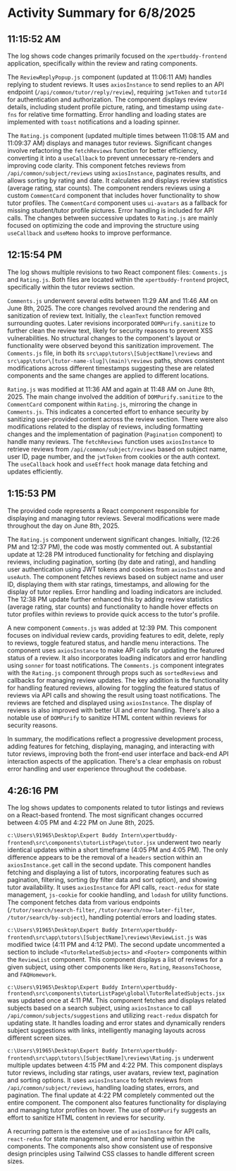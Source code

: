 # Activity Summary for 6/8/2025

## 11:15:52 AM
The log shows code changes primarily focused on the `xpertbuddy-frontend` application, specifically within the review and rating components.

The `ReviewReplyPopup.js` component (updated at 11:06:11 AM) handles replying to student reviews.  It uses `axiosInstance` to send replies to an API endpoint (`/api/common/tutor/reply/review`), requiring `jwtToken` and `tutorId` for authentication and authorization. The component displays review details, including student profile picture, rating, and timestamp using `date-fns` for relative time formatting.  Error handling and loading states are implemented with `toast` notifications and a loading spinner.

The `Rating.js` component (updated multiple times between 11:08:15 AM and 11:09:37 AM) displays and manages tutor reviews.  Significant changes involve refactoring the `fetchReviews` function for better efficiency, converting it into a `useCallback` to prevent unnecessary re-renders and improving code clarity. This component fetches reviews from `/api/common/subject/reviews` using `axiosInstance`,  paginates results, and allows sorting by rating and date. It calculates and displays review statistics (average rating, star counts).  The component renders reviews using a custom `CommentCard` component that includes hover functionality to show tutor profiles.  The `CommentCard` component uses `ui-avatars` as a fallback for missing student/tutor profile pictures.  Error handling is included for API calls. The changes between successive updates to `Rating.js` are mainly focused on optimizing the code and improving the structure using `useCallback` and `useMemo` hooks to improve performance.


## 12:15:54 PM
The log shows multiple revisions to two React component files: `Comments.js` and `Rating.js`.  Both files are located within the `xpertbuddy-frontend` project, specifically within the tutor reviews section.

`Comments.js` underwent several edits between 11:29 AM and 11:46 AM on June 8th, 2025.  The core changes revolved around the rendering and sanitization of review text.  Initially, the `cleanText` function removed surrounding quotes.  Later revisions incorporated `DOMPurify.sanitize` to further clean the review text, likely for security reasons to prevent XSS vulnerabilities.  No structural changes to the component's layout or functionality were observed beyond this sanitization improvement.  The `Comments.js` file, in both its `src\app\tutors\[SubjectName]\reviews` and `src\app\tutor\[tutor-name-slug]\(main)\reviews` paths, shows consistent modifications across different timestamps suggesting these are related components and the same changes are applied to different locations.

`Rating.js` was modified at 11:36 AM and again at 11:48 AM on June 8th, 2025. The main change involved the addition of `DOMPurify.sanitize` to the `CommentCard` component within `Rating.js`, mirroring the change in `Comments.js`. This indicates a concerted effort to enhance security by sanitizing user-provided content across the review section.  There were also modifications related to the display of  reviews, including formatting changes and the implementation of pagination (`Pagination` component) to handle many reviews.  The `fetchReviews` function uses `axiosInstance` to retrieve reviews from `/api/common/subject/reviews` based on subject name, user ID, page number, and the `jwtToken` from cookies or the auth context.  The `useCallback` hook and `useEffect` hook manage data fetching and updates efficiently.


## 1:15:53 PM
The provided code represents a React component responsible for displaying and managing tutor reviews.  Several modifications were made throughout the day on June 8th, 2025.

The `Rating.js` component underwent significant changes. Initially, (12:26 PM and 12:37 PM), the code was mostly commented out.  A substantial update at 12:28 PM introduced functionality for fetching and displaying reviews, including pagination, sorting (by date and rating), and handling user authentication using JWT tokens and cookies from `axiosInstance` and `useAuth`.  The component fetches reviews based on subject name and user ID, displaying them with star ratings, timestamps, and allowing for the display of tutor replies.  Error handling and loading indicators are included.  The 12:38 PM update further enhanced this by adding review statistics (average rating, star counts) and functionality to handle hover effects on tutor profiles within reviews to provide quick access to the tutor's profile.

A new component `Comments.js` was added at 12:39 PM. This component focuses on individual review cards, providing features to edit, delete, reply to reviews, toggle featured status, and handle menu interactions. The component uses `axiosInstance` to make API calls for updating the featured status of a review.  It also incorporates loading indicators and error handling using `sonner` for toast notifications.  The `Comments.js` component integrates with the `Rating.js` component through props such as `sortedReviews` and callbacks for managing review updates.  The key addition is the functionality for handling featured reviews, allowing for toggling the featured status of reviews via API calls and showing the result using toast notifications.  The reviews are fetched and displayed using `axiosInstance`.  The display of reviews is also improved with better UI and error handling.  There's also a notable use of `DOMPurify` to sanitize HTML content within reviews for security reasons.

In summary, the modifications reflect a progressive development process, adding features for fetching, displaying, managing, and interacting with tutor reviews, improving both the front-end user interface and back-end API interaction aspects of the application.  There's a clear emphasis on robust error handling and user experience throughout the codebase.


## 4:26:16 PM
The log shows updates to components related to tutor listings and reviews on a React-based frontend.  The most significant changes occurred between 4:05 PM and 4:22 PM on June 8th, 2025.

`c:\Users\91965\Desktop\Expert Buddy Intern\xpertbuddy-frontend\src\components\tutorListPage\tutor.jsx` underwent two nearly identical updates within a short timeframe (4:05 PM and 4:05 PM). The only difference appears to be the removal of a `headers` section within an `axiosInstance.get` call in the second update. This component handles fetching and displaying a list of tutors, incorporating features such as pagination, filtering, sorting (by filter data and sort option), and showing tutor availability.  It uses `axiosInstance` for API calls, `react-redux` for state management, `js-cookie` for cookie handling, and `lodash` for utility functions. The component fetches data from various endpoints (`/tutor/search/search-filter`, `/tutor/search/now-later-filter`, `/tutor/search/by-subject`), handling potential errors and loading states.

`c:\Users\91965\Desktop\Expert Buddy Intern\xpertbuddy-frontend\src\app\tutors\[SubjectName]\reviews\ReviewList.js` was modified twice (4:11 PM and 4:12 PM). The second update uncommented a section to include `<TutorRelatedSubjects>` and `<Footer>` components within the `ReviewList` component.  This component displays a list of reviews for a given subject, using other components like `Hero`, `Rating`, `ReasonsToChoose`, and `FAQHomework`.

`c:\Users\91965\Desktop\Expert Buddy Intern\xpertbuddy-frontend\src\components\tutorListPage\global\TutorRelatedSubjects.jsx` was updated once at 4:11 PM. This component fetches and displays related subjects based on a search subject, using `axiosInstance` to call `/api/common/subjects/suggestions` and utilizing `react-redux` dispatch for updating state.  It handles loading and error states and dynamically renders subject suggestions with links, intelligently managing layouts across different screen sizes.

`c:\Users\91965\Desktop\Expert Buddy Intern\xpertbuddy-frontend\src\app\tutors\[SubjectName]\reviews\Rating.js` underwent multiple updates between 4:15 PM and 4:22 PM.  This component displays tutor reviews, including star ratings, user avatars, review text, pagination and sorting options. It uses `axiosInstance` to fetch reviews from `/api/common/subject/reviews`, handling loading states, errors, and pagination.  The final update at 4:22 PM completely commented out the entire component.  The component also features functionality for displaying and managing tutor profiles on hover.  The use of `DOMPurify` suggests an effort to sanitize HTML content in reviews for security.

A recurring pattern is the extensive use of `axiosInstance` for API calls, `react-redux` for state management, and error handling within the components.  The components also show consistent use of responsive design principles using Tailwind CSS classes to handle different screen sizes.
